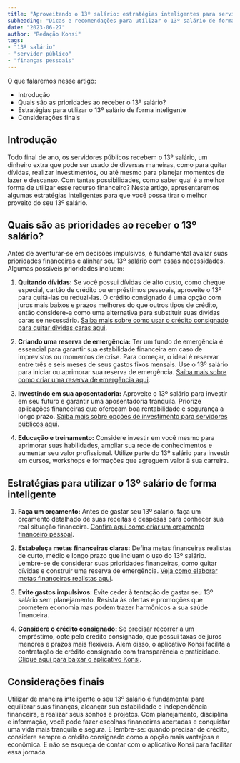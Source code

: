 ```yaml
---
title: "Aproveitando o 13º salário: estratégias inteligentes para servidores públicos"
subheading: "Dicas e recomendações para utilizar o 13º salário de forma responsável e equilibrada"
date: "2023-06-27"
author: "Redação Konsi"
tags:
- "13º salário"
- "servidor público"
- "finanças pessoais"
---
```


O que falaremos nesse artigo:
- Introdução
- Quais são as prioridades ao receber o 13º salário?
- Estratégias para utilizar o 13º salário de forma inteligente
- Considerações finais

## Introdução

Todo final de ano, os servidores públicos recebem o 13º salário, um dinheiro extra que pode ser usado de diversas maneiras, como para quitar dívidas, realizar investimentos, ou até mesmo para planejar momentos de lazer e descanso. Com tantas possibilidades, como saber qual é a melhor forma de utilizar esse recurso financeiro? Neste artigo, apresentaremos algumas estratégias inteligentes para que você possa tirar o melhor proveito do seu 13º salário. 

## Quais são as prioridades ao receber o 13º salário?

Antes de aventurar-se em decisões impulsivas, é fundamental avaliar suas prioridades financeiras e alinhar seu 13º salário com essas necessidades. Algumas possíveis prioridades incluem:

1. **Quitando dívidas:** Se você possui dívidas de alto custo, como cheque especial, cartão de crédito ou empréstimos pessoais, aproveite o 13º para quitá-las ou reduzi-las. O crédito consignado é uma opção com juros mais baixos e prazos melhores do que outros tipos de crédito, então considere-a como uma alternativa para substituir suas dívidas caras se necessário. [Saiba mais sobre como usar o crédito consignado para quitar dívidas caras aqui](./como-usar-o-crdito-consignado-para-quitar-dvidas-caras.md).

2. **Criando uma reserva de emergência:** Ter um fundo de emergência é essencial para garantir sua estabilidade financeira em caso de imprevistos ou momentos de crise. Para começar, o ideal é reservar entre três e seis meses de seus gastos fixos mensais. Use o 13º salário para iniciar ou aprimorar sua reserva de emergência. [Saiba mais sobre como criar uma reserva de emergência aqui](./a-importncia-da-reserva-de-emergncia-e-como-constru-la-com-inteligncia-financeira.md).

3. **Investindo em sua aposentadoria:** Aproveite o 13º salário para investir em seu futuro e garantir uma aposentadoria tranquila. Priorize aplicações financeiras que ofereçam boa rentabilidade e segurança a longo prazo. [Saiba mais sobre opções de investimento para servidores públicos aqui](./investindo-seu-dinheiro-como-servidor-pblico-opes-seguras-e-rentveis.md).

4. **Educação e treinamento:** Considere investir em você mesmo para aprimorar suas habilidades, ampliar sua rede de conhecimentos e aumentar seu valor profissional. Utilize parte do 13º salário para investir em cursos, workshops e formações que agreguem valor à sua carreira. 

## Estratégias para utilizar o 13º salário de forma inteligente

1. **Faça um orçamento:** Antes de gastar seu 13º salário, faça um orçamento detalhado de suas receitas e despesas para conhecer sua real situação financeira. [Confira aqui como criar um orçamento financeiro pessoal](./como-criar-e-seguir-um-oramento-financeiro-pessoal-para-servidores-pblicos.md).

2. **Estabeleça metas financeiras claras:** Defina metas financeiras realistas de curto, médio e longo prazo que incluam o uso do 13º salário. Lembre-se de considerar suas prioridades financeiras, como quitar dívidas e construir uma reserva de emergência. [Veja como elaborar metas financeiras realistas aqui](./como-elaborar-metas-financeiras-realistas-para-servidores-pblicos.md).

3. **Evite gastos impulsivos:** Evite ceder à tentação de gastar seu 13º salário sem planejamento. Resista às ofertas e promoções que prometem economia mas podem trazer harmônicos a sua saúde financeira.

4. **Considere o crédito consignado:** Se precisar recorrer a um empréstimo, opte pelo crédito consignado, que possui taxas de juros menores e prazos mais flexíveis. Além disso, o aplicativo Konsi facilita a contratação de crédito consignado com transparência e praticidade. [Clique aqui para baixar o aplicativo Konsi](https://konsi.com.br/download).

## Considerações finais

Utilizar de maneira inteligente o seu 13º salário é fundamental para equilibrar suas finanças, alcançar sua estabilidade e independência financeira, e realizar seus sonhos e projetos. Com planejamento, disciplina e informação, você pode fazer escolhas financeiras acertadas e conquistar uma vida mais tranquila e segura. E lembre-se: quando precisar de crédito, considere sempre o crédito consignado como a opção mais vantajosa e econômica. E não se esqueça de contar com o aplicativo Konsi para facilitar essa jornada.